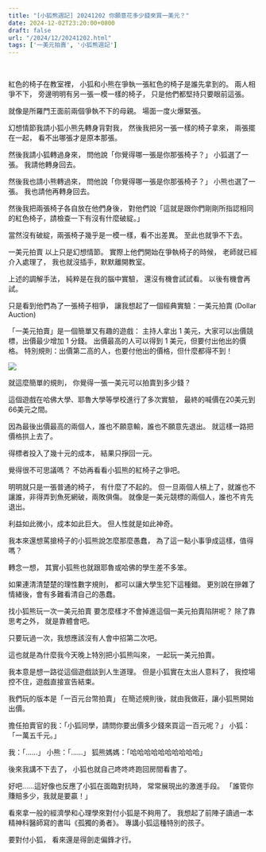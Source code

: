 ```yaml
---
title: "[小狐熊週記] 20241202 你願意花多少錢來買一美元？"
date: 2024-12-02T23:20:00+0800
draft: false
url: "/2024/12/20241202.html"
tags: ['一美元拍賣', '小狐熊週記']
---
```


 

紅色的椅子在教室裡，
小狐和小熊在爭執一張紅色的椅子是誰先拿到的。
兩人相爭不下，
旁邊明明有另一張一模一樣的椅子，
只是他們都堅持只要眼前這張。

就像是所羅門王面前兩個爭執不下的母親。
場面一度火爆緊張。

幻想情節我請小狐小熊先轉身背對我，
然後我把另一張一樣的椅子拿來，
兩張擺在一起，
看不出哪張才是原本那張。

然後我請小狐轉過身來，
問他說「你覺得哪一張是你那張椅子？」
小狐選了一張。
我請他轉身回去。

然後我也請小熊轉過來，
問他說「你覺得哪一張是你那張椅子？」
小熊也選了一張。
我也請他再轉身回去。

然後我把兩張椅子各自放在他們身後，
對他們說「這就是跟你們剛剛所指認相同的紅色椅子，請檢查一下有沒有什麼破綻。」

當然沒有破綻，兩張椅子幾乎是一模一樣，看不出差異。
至此也就爭不下去。

一美元拍賣
以上只是幻想情節。
實際上他們開始在爭執椅子的時候，
老師就已經介入處理了，
我也就沒插手，默默離開教室。

上述的調解手法，
純粹是在我的腦中實驗，
還沒有機會試試看。
以後有機會再試。

只是看到他們為了一張椅子相爭，
讓我想起了一個經典實驗：一美元拍賣 (Dollar Auction)

「一美元拍賣」是一個簡單又有趣的遊戲：
主持人拿出 1 美元，大家可以出價競標，出價最少增加 1 分錢。
出價最高的人可以得到 1 美元，但要付出他出的價格。
特別規則：出價第二高的人，也要付他出的價格，但什麼都得不到！



![](https://blogger.googleusercontent.com/img/b/R29vZ2xl/AVvXsEhClIFaXJGT4YBvGt6XSVV4KY3jQQHwF5uJ8gL750JJjIKA5H_Rb-erW2ThM9IHfBqgK6KdiSW3NG438JA86Urc3DMCdfW3zoixK3xKKqHpUURElmWw8tsYhFUttR0DeqG0p1_QrUKTiL7hZG9vuBrdoYmlD_shPflpC4Zt_BJ9YolEyGmKOOpBoCWs6vo/s320/%E4%B8%80%E7%BE%8E%E5%85%83%E6%8B%8D%E8%B3%A3.png)



就這麼簡單的規則，
你覺得一張一美元可以拍賣到多少錢？

這個遊戲在哈佛大學、耶魯大學等學校進行了多次實驗，
最終的喊價在20美元到66美元之間。

因為最後出價最高的兩個人，誰也不願意輸，誰也不願意先退出。
就這樣一路把價格拱上去了。

得標者投入了幾十元的成本，
結果只掙回一元。

覺得很不可思議嗎？
不妨再看看小狐熊的紅椅子之爭吧。

明明就只是一張普通的椅子，
有什麼了不起的。
但一旦兩個人槓上了，就誰也不讓誰，非得弄到魚死網破，兩敗俱傷。
就像是一美元競標的兩個人，誰也不肯先退出。

利益如此微小，成本如此巨大。
但人性就是如此神奇。

我本來還想罵搶椅子的小狐熊說怎麼那麼愚蠢，
為了這一點小事爭成這樣，值得嗎？

轉念一想，
其實小狐熊也就跟耶魯或哈佛的學生差不多笨。

如果連清清楚楚的理性數字規則，
都可以讓大學生犯下這種錯。
更別說在摻雜了情緒後，會有多難看清自己的愚蠢。

找小狐熊玩一次一美元拍賣
要怎麼樣才不會掉進這個一美元拍賣陷阱呢？
除了靠思考之外，
就是靠體會吧。

只要玩過一次，我想應該沒有人會中招第二次吧。

這也就是為什麼我今天晚上特別把小狐熊叫來，
一起玩一美元拍賣。

我本意是想一路從這個遊戲談到人生道理。
但是小狐實在太出人意料了，
我控場控不住，遊戲直接宣告結束。

我們玩的版本是「一百元台幣拍賣」
在簡述規則後，就由我做莊，讓小狐熊開始出價。

擔任拍賣官的我：「小狐同學，請問你要出價多少錢來買這一百元呢？」
小狐：「一萬五千元。」

我：「……」
小熊：「……」
狐熊媽媽：「哈哈哈哈哈哈哈哈哈哈」

後來我講不下去了，
小狐也就自己咚咚咚跑回房間看書了。

好吧……這好像也反應了小狐在面臨對抗時，
常常展現出的激進手段。
「誰管你賺賠多少，我就是要贏！」

看來拿一般的經濟學和心理學來對付小狐是不夠用了。
我想起了前陣子讀過一本精神科醫師寫的書叫《孤獨的勇者》。
專講小狐這種特別的孩子。

要對付小狐，
看來還是得劍走偏鋒才行。


